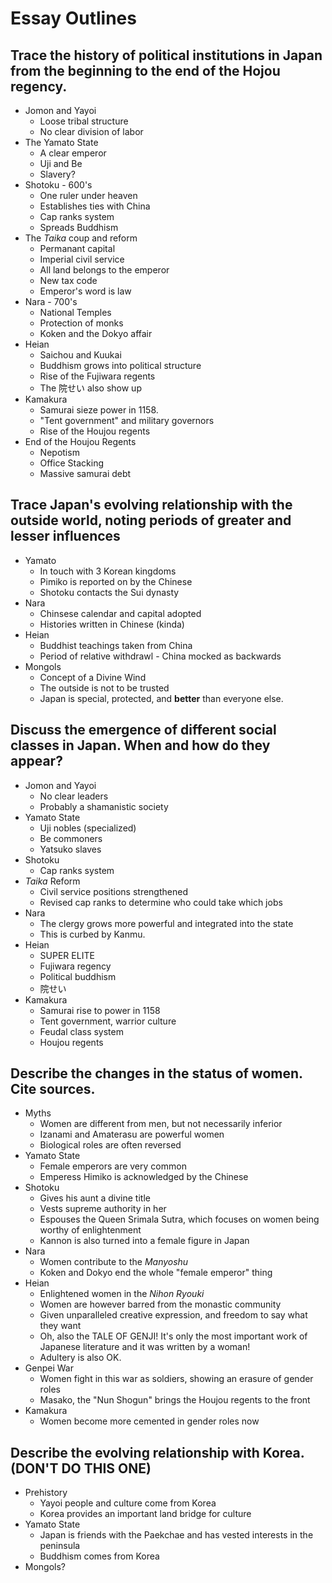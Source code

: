 # Essay Outlines

## Trace the history of political institutions in Japan from the beginning to the end of the Hojou regency.

* Jomon and Yayoi
  * Loose tribal structure
  * No clear division of labor
* The Yamato State
  * A clear emperor
  * Uji and Be
  * Slavery?
* Shotoku - 600's
  * One ruler under heaven
  * Establishes ties with China
  * Cap ranks system
  * Spreads Buddhism
* The *Taika* coup and reform
  * Permanant capital
  * Imperial civil service
  * All land belongs to the emperor
  * New tax code
  * Emperor's word is law
* Nara - 700's
  * National Temples
  * Protection of monks
  * Koken and the Dokyo affair
* Heian
  * Saichou and Kuukai
  * Buddhism grows into political structure
  * Rise of the Fujiwara regents
  * The 院せい also show up
* Kamakura
  * Samurai sieze power in 1158.
  * "Tent government" and military governors
  * Rise of the Houjou regents
* End of the Houjou Regents
  * Nepotism
  * Office Stacking
  * Massive samurai debt

## Trace Japan's evolving relationship with the outside world, noting periods of greater and lesser influences
* Yamato
  * In touch with 3 Korean kingdoms
  * Pimiko is reported on by the Chinese
  * Shotoku contacts the Sui dynasty
* Nara
  * Chinsese calendar and capital adopted
  * Histories written in Chinese (kinda)
* Heian
  * Buddhist teachings taken from China
  * Period of relative withdrawl - China mocked as backwards
* Mongols
  * Concept of a Divine Wind
  * The outside is not to be trusted
  * Japan is special, protected, and **better** than everyone else.

## Discuss the emergence of different social classes in Japan. When and how do they appear?

* Jomon and Yayoi
  * No clear leaders
  * Probably a shamanistic society
* Yamato State
  * Uji nobles (specialized)
  * Be commoners
  * Yatsuko slaves
* Shotoku
  * Cap ranks system
* *Taika* Reform
  * Civil service positions strengthened
  * Revised cap ranks to determine who could take which jobs
* Nara
  * The clergy grows more powerful and integrated into the state
  * This is curbed by Kanmu.
* Heian
  * SUPER ELITE
  * Fujiwara regency
  * Political buddhism
  * 院せい
* Kamakura
  * Samurai rise to power in 1158
  * Tent government, warrior culture
  * Feudal class system
  * Houjou regents

## Describe the changes in the status of women. Cite sources.

* Myths
  * Women are different from men, but not necessarily inferior
  * Izanami and Amaterasu are powerful women
  * Biological roles are often reversed
* Yamato State
  * Female emperors are very common
  * Emperess Himiko is acknowledged by the Chinese
* Shotoku
  * Gives his aunt a divine title
  * Vests supreme authority in her
  * Espouses the Queen Srimala Sutra, which focuses on women being worthy of enlightenment
  * Kannon is also turned into a female figure in Japan
* Nara
  * Women contribute to the *Manyoshu*
  * Koken and Dokyo end the whole "female emperor" thing
* Heian
  * Enlightened women in the *Nihon Ryouki*
  * Women are however barred from the monastic community
  * Given unparalleled creative expression, and freedom to say what they want
  * Oh, also the TALE OF GENJI! It's only the most important work of Japanese literature and it was written by a woman!
  * Adultery is also OK.
* Genpei War
  * Women fight in this war as soldiers, showing an erasure of gender roles
  * Masako, the "Nun Shogun" brings the Houjou regents to the front
* Kamakura
  * Women become more cemented in gender roles now

## Describe the evolving relationship with Korea. (DON'T DO THIS ONE)

* Prehistory
  * Yayoi people and culture come from Korea
  * Korea provides an important land bridge for culture
* Yamato State
  * Japan is friends with the Paekchae and has vested interests in the peninsula
  * Buddhism comes from Korea
* Mongols?
